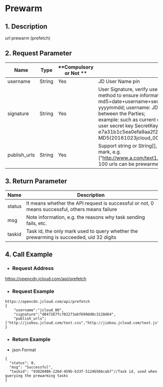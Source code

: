 # **Prewarm**

## **1. Description**

url prewarm (prefetch)

## **2. Request Parameter**

| **Name**   | **Type** | **Compulsory or Not ** | **Description**                                                     |
| ------------ | -------- | ------------ | ------------------------------------------------------------ |
| username     | String   | Yes            | JD User Name pin                                                |
| signature    | String   | Yes            | User Signature, verify user's identity information through md5 method to ensure information security.</br> md5=date+username+secret key SecretKey; date: format is yyyymmdd; username: JD user name pin secret key: agreed between the Parties;</br> example: such as current date 2016-10-23, user pin: jcloud_00, user secret key SecretKey: e7a31b1c5ea0efa9aa2f29c6559f7d61, then the signature is MD5(20161023jcloud_00e7a31b1c5ea0efa9aa2f29c6559f7d61) |
| publish_urls | String   | Yes           | Support string or String[], separate multiple domain names by the , mark, e.g. ["http://www.a.com/text1.css","http://www.a.com/text2.js"]Up to 100 urls can be prewarmed for a single time |


## **3. Return Parameter**

| **Name** | **Description**                                                  |
| -------- | ----------------------------------------------- |
| status   | It means whether the API request is successful or not, 0 means successful, others means failure|
| msg      | Note information, e.g. the reasons why task sending fails, etc.                             |
| taskid   | Task id, the only mark used to query whether the prewarming is succeeded, uid 32 digits |


## **4. Call Example**

- ### **Request Address**

https://opencdn.jcloud.com/api/prefetch

- ### **Request Example**

```
https://opencdn.jcloud.com/api/prefetch
{
    "username":"jcloud_00",
    "signature":"d847267fc702273abf699dd0c3128d64",
    "publish_urls":["http://jiekou.jcloud.com/text.css","http://jiekou.jcloud.com/text.js"]
}
```

- ###  **Return Example**

* json Format

```
{
  "status": 0,
  "msg": "Successful",
  "taskid": "93820486-226d-459b-b33f-5124b566cab7"//Task id, used when querying the prewarming tasks
}
```
